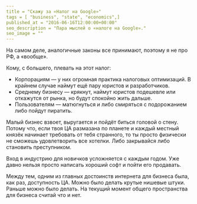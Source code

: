 ```yaml
---
title = "Скажу за «Налог на Google»"
tags = [ "business", "state", "economics",]
published_at = "2016-06-16T12:00:00+00:00"
seo_description = "Пара мыслей о «налоге на Google»."
seo_image = ""
---
```


На самом деле, аналогичные законы все принимают, поэтому я не про РФ, а «вообще».

Кому, с большего, плевать на этот налог:

- Корпорациям — у них огромная практика налоговых оптимизаций. В крайнем случае наймут ещё пару юристов и разработчиков.
- Среднему бизнесу — крякнут, наймут юристов подешевле или откажутся от рынка, но будут спокойно жить дальше.
- Пользователям — матюгнуться и либо смиряться с подорожанием либо пойдут пиратить.

Малый бизнес взвоет, выругается и пойдёт биться головой о стену. Потому что, если твоя ЦА размазана по планете и каждый местный князёк начинает требовать от тебя странного, то ты просто физически не сможешь удовлетворить все хотелки. Либо закрывайся либо становить преступником.

Вход в индустрию для новичков усложняется с каждым годом. Уже давно нельзя просто написать хороший софт и пойти его продавать.

Между тем, одним из главных достоинств интернета для бизнеса была, как раз, доступность ЦА. Можно было делать крутые нишевые штуки. Раньше можно было делать. На текущий момент общего пространства для бизнеса считай что и нет.

